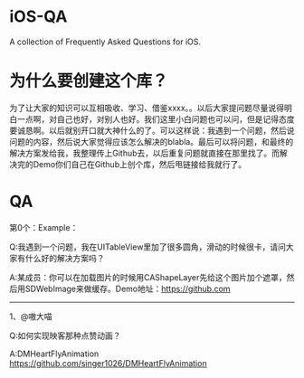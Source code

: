 # iOS-QA
 A collection of Frequently Asked Questions for iOS.

# 为什么要创建这个库？
为了让大家的知识可以互相吸收、学习、借鉴xxxx。。以后大家提问题尽量说得明白一点啊，对自己也好，对别人也好。我们这里小白问题也可以问，但是记得态度要诚恳啊。以后就别开口就大神什么的了。可以这样说：我遇到一个问题，然后说问题的内容，然后说大家觉得应该怎么解决的blabla。最后可以将问题，和最终的解决方案发给我，我整理传上Github去，以后重复问题就直接在那里找了。而解决完的Demo你们自己在Github上创个库，然后甩链接给我就行了。

# QA
第0个：Example：

Q:我遇到一个问题，我在UITableView里加了很多圆角，滑动的时候很卡，请问大家有什么好的解决方案吗？

A:某成员：你可以在加载图片的时候用CAShapeLayer先给这个图片加个遮罩，然后用SDWebImage来做缓存。Demo地址：https://github.com

***

1、@嗷大喵

Q:如何实现映客那种点赞动画？

A:DMHeartFlyAnimation https://github.com/singer1026/DMHeartFlyAnimation


